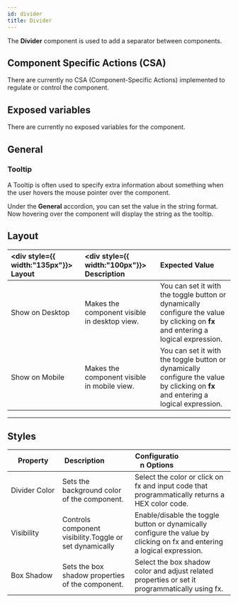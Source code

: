 ```yaml
---
id: divider
title: Divider
---
```


The **Divider** component is used to add a separator between components.

<div style={{paddingTop:'24px'}}>

## Component Specific Actions (CSA)

There are currently no CSA (Component-Specific Actions) implemented to regulate or control the component.

</div>

<div style={{paddingTop:'24px'}}>

## Exposed variables

There are currently no exposed variables for the component.

</div>

<div style={{paddingTop:'24px'}}>

## General

### Tooltip

A Tooltip is often used to specify extra information about something when the user hovers the mouse pointer over the component.

Under the <b>General</b> accordion, you can set the value in the string format. Now hovering over the component will display the string as the tooltip.

</div>

<div style={{paddingTop:'24px'}}>

## Layout

| <div style={{ width:"135px"}}> Layout </div> | <div style={{ width:"100px"}}> Description </div>    | Expected Value                                                  |
| :------------------------------------------- | :----------------------------------------------------| :-------------------------------------------------------------- |
| Show on Desktop                              | Makes the component visible in desktop view.         | You can set it with the toggle button or dynamically configure the value by clicking on **fx** and entering a logical expression. |
| Show on Mobile                               | Makes the component visible in mobile view.          | You can set it with the toggle button or dynamically configure the value by clicking on **fx** and entering a logical expression. |

</div>

<div style={{paddingTop:'24px'}}>

---

## Styles

| <div style="width:100px;"> Property </div>    | <div style="width:100px;"> Description </div> | <div style="width:100px;"> Configuration Options </div> |
| ------------------------------------------- | ----------------------------------------------- | ------------------------------------------------------ |
| Divider Color | Sets the background color of the component. | Select the color or click on fx and input code that programmatically returns a HEX color code. |
| Visibility  | Controls component visibility.Toggle or set dynamically  | Enable/disable the toggle button or dynamically configure the value by clicking on fx and entering a logical expression.
| Box Shadow | Sets the box shadow properties of the component. | Select the box shadow color and adjust related properties or set it programmatically using fx.  |


</div>
